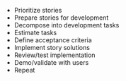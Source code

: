 - Prioritize stories
- Prepare stories for development
- Decompose into development tasks
- Estimate tasks
- Define acceptance criteria
- Implement story solutions
- Review/test implementation
- Demo/validate with users
- Repeat
